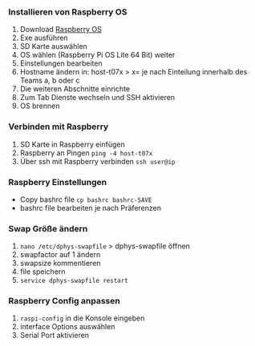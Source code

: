 ### Installieren von Raspberry OS

1. Download [Raspberry OS](https://www.raspberrypi.com/software/)
2. Exe ausführen
3. SD Karte auswählen
4. OS wählen (Raspberry Pi OS Lite 64 Bit)
	weiter
5. Einstellungen bearbeiten
6. Hostname ändern in: host-t07x > x= je nach Einteilung innerhalb des Teams a, b oder c
7. Die weiteren Abschnitte einrichte 
8. Zum Tab Dienste wechseln und SSH aktivieren
9. OS brennen

### Verbinden mit Raspberry

1. SD Karte in Raspberry einfügen
2. Raspberry an Pingen `ping -4 host-t07x`
3. Über ssh mit Raspberry verbinden `ssh user@ip`

### Raspberry Einstellungen

- Copy bashrc file `cp bashrc bashrc-SAVE`
- bashrc file bearbeiten je nach Präferenzen
### Swap Größe ändern

1. `nano /etc/dphys-swapfile` > dphys-swapfile öffnen
2. swapfactor auf 1 ändern
3. swapsize kommentieren
4. file speichern
5. `service dphys-swapfile restart`

### Raspberry Config anpassen

1. `raspi-config` in die Konsole eingeben
2. interface Options auswählen
3. Serial Port aktivieren